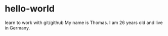 # hello-world
learn to work with git/github
My name is Thomas. I am 26 years old and live in Germany.
